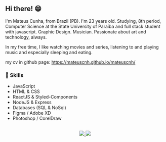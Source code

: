 ## Hi there! 😁

I'm Mateus Cunha, from Brazil (PB). I'm 23 years old. Studying, 8th period, Computer Science at the State University of Paraíba and full stack student with javascript. Graphic Design. Musician. Passionate about art and technology, always.

In my free time, I like watching movies and series, listening to and playing music and especially sleeping and eating.

my cv in github page: https://mateuscnh.github.io/mateuscnh/

### 🚀 Skills
- JavaScript
- HTML & CSS
- ReactJS & Styled-Components
- NodeJS & Express
- Databases (SQL & NoSql)
- Figma / Adobe XD
- Photoshop / CorelDraw
</br>
<div align="center">
<a href="https://www.linkedin.com/in/mateuscnh" target="_blank">
  <img src="https://img.shields.io/badge/Linkedin-%2Fin%2Fmateuscnh-blue?style=for-the-badge&logo=appveyor">
</a>

<a href="https://www.instagram.com/mateuscnh/" target="_blank">
  <img src="https://img.shields.io/badge/Instagram-%40mateuscnh-DF1A6C?style=for-the-badge&logo=appveyor">
</a>
</div>
